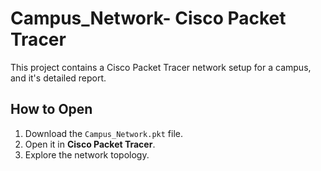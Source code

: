 # Campus_Network- Cisco Packet Tracer

This project contains a Cisco Packet Tracer network setup for a campus, and it's detailed report.

## How to Open
1. Download the `Campus_Network.pkt` file.
2. Open it in **Cisco Packet Tracer**.
3. Explore the network topology.
